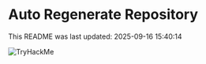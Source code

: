# Auto Regenerate Repository

This README was last updated: 2025-09-16 15:40:14

 ![TryHackMe](https://tryhackme.com/badge/533634)